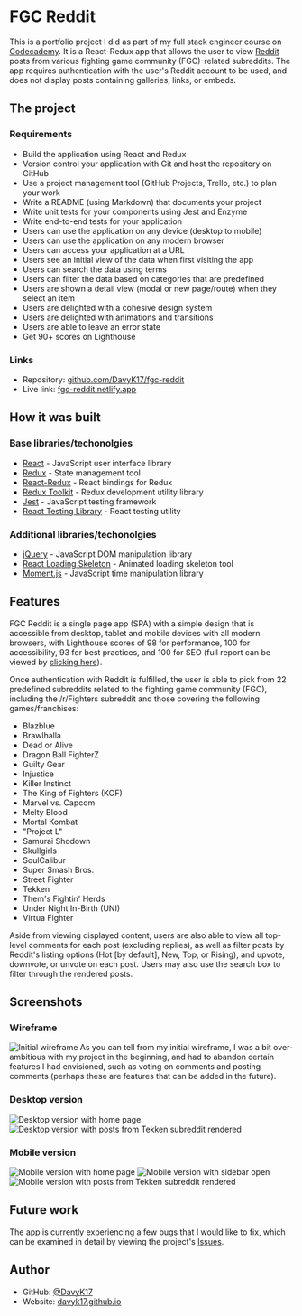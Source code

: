# FGC Reddit

This is a portfolio project I did as part of my full stack engineer course on [Codecademy](https://codecademy.com). It is a React-Redux app that allows the user to view [Reddit](https://reddit.com) posts from various fighting game community (FGC)-related subreddits. The app requires authentication with the user's Reddit account to be used, and does not display posts containing galleries, links, or embeds.

## The project
### Requirements
- Build the application using React and Redux
- Version control your application with Git and host the repository on GitHub
- Use a project management tool (GitHub Projects, Trello, etc.) to plan your work
- Write a README (using Markdown) that documents your project
- Write unit tests for your components using Jest and Enzyme
- Write end-to-end tests for your application
- Users can use the application on any device (desktop to mobile)
- Users can use the application on any modern browser
- Users can access your application at a URL
- Users see an initial view of the data when first visiting the app
- Users can search the data using terms
- Users can filter the data based on categories that are predefined
- Users are shown a detail view (modal or new page/route) when they select an item
- Users are delighted with a cohesive design system
- Users are delighted with animations and transitions
- Users are able to leave an error state
- Get 90+ scores on Lighthouse

### Links
- Repository: [github.com/DavyK17/fgc-reddit](https://github.com/DavyK17/fgc-reddit)
- Live link: [fgc-reddit.netlify.app](https://fgc-reddit.netlify.app)

## How it was built
### Base libraries/techonolgies
- [React](https://reactjs.org/) - JavaScript user interface library
- [Redux](https://redux.js.org/) - State management tool
- [React-Redux](https://react-redux.js.org/) - React bindings for Redux
- [Redux Toolkit](https://redux-toolkit.js.org/) - Redux development utility library
- [Jest](https://jestjs.io/) - JavaScript testing framework
- [React Testing Library](https://testing-library.com/docs/react-testing-library/intro/) - React testing utility

### Additional libraries/techonolgies
- [jQuery](https://jquery.com/) - JavaScript DOM manipulation library
- [React Loading Skeleton](https://www.npmjs.com/package/react-loading-skeleton) - Animated loading skeleton tool
- [Moment.js](https://momentjs.com/) - JavaScript time manipulation library

## Features
FGC Reddit is a single page app (SPA) with a simple design that is accessible from desktop, tablet and mobile devices with all modern browsers, with Lighthouse scores of 98 for performance, 100 for accessibility, 93 for best practices, and 100 for SEO (full report can be viewed by [clicking here](./src/lighthouse.pdf)).

Once authentication with Reddit is fulfilled, the user is able to pick from 22 predefined subreddits related to the fighting game community (FGC), including the /r/Fighters subreddit and those covering the following games/franchises:
- Blazblue
- Brawlhalla
- Dead or Alive
- Dragon Ball FighterZ
- Guilty Gear
- Injustice
- Killer Instinct
- The King of Fighters (KOF)
- Marvel vs. Capcom
- Melty Blood
- Mortal Kombat
- "Project L"
- Samurai Shodown
- Skullgirls
- SoulCalibur
- Super Smash Bros.
- Street Fighter
- Tekken
- Them's Fightin' Herds
- Under Night In-Birth (UNI)
- Virtua Fighter

Aside from viewing displayed content, users are also able to view all top-level comments for each post (excluding replies), as well as filter posts by Reddit's listing options (Hot [by default], New, Top, or Rising), and upvote, downvote, or unvote on each post. Users may also use the search box to filter through the rendered posts.

## Screenshots
### Wireframe
![Initial wireframe](./src/wireframe.jpg)
As you can tell from my initial wireframe, I was a bit over-ambitious with my project in the beginning, and had to abandon certain features I had envisioned, such as voting on comments and posting comments (perhaps these are features that can be added in the future).

### Desktop version
![Desktop version with home page](./src/screenshot-desktop.png)
![Desktop version with posts from Tekken subreddit rendered](./src/screenshot-desktop-tekken-example.png)

### Mobile version
![Mobile version with home page](./src/screenshot-mobile.png)
![Mobile version with sidebar open](./src/screenshot-mobile-sidebar.png)
![Mobile version with posts from Tekken subreddit rendered](./src/screenshot-mobile-tekken-example.png)

## Future work
The app is currently experiencing a few bugs that I would like to fix, which can be examined in detail by viewing the project's [Issues](https://github.com/DavyK17/fgc-reddit/issues).

## Author
- GitHub: [@DavyK17](https://github.com/DavyK17)
- Website: [davyk17.github.io](https://davyk17.github.io)
